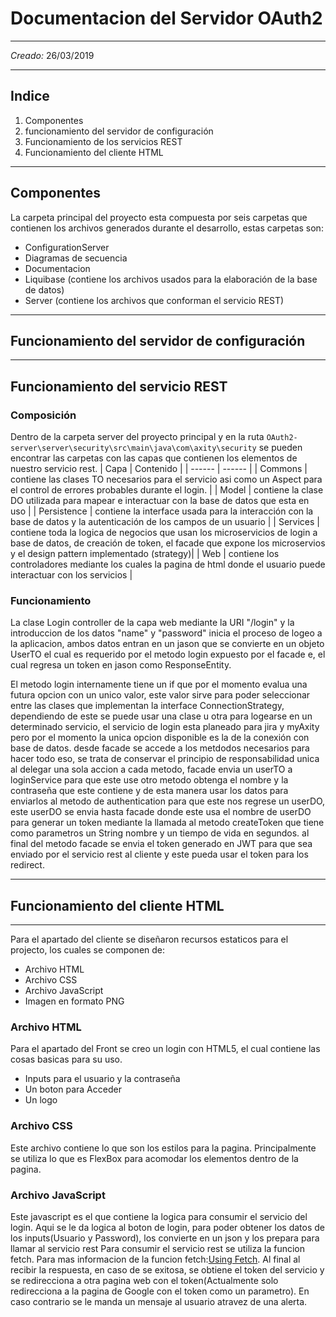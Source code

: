 # Documentacion del Servidor OAuth2
***
*Creado:* 26/03/2019
***
## Indice
1. Componentes
3. funcionamiento del servidor de configuración
4. Funcionamiento de los servicios REST
5. Funcionamiento del cliente HTML
***
## Componentes
La carpeta principal del proyecto esta compuesta por seis carpetas que contienen los archivos generados durante el desarrollo, estas carpetas son:

* ConfigurationServer
* Diagramas de secuencia
* Documentacion
* Liquibase (contiene los archivos usados para la elaboración de la base de datos)
* Server (contiene los archivos que conforman el servicio REST)
***
## Funcionamiento del servidor de configuración
***
## Funcionamiento del servicio REST
### Composición
Dentro de la carpeta server del proyecto principal y en la ruta `OAuth2-server\server\security\src\main\java\com\axity\security` se pueden encontrar las carpetas con las capas que contienen los elementos de nuestro servicio rest.
| Capa | Contenido |
| ------ | ------ |
| Commons | contiene las clases TO necesarios para el servicio asi como un Aspect para el control de errores probables durante el login. |
| Model | contiene la clase DO utilizada para mapear e interactuar con la base de datos que esta en uso |
| Persistence | contiene la interface usada para la interacción con la base de datos y la autenticación de los campos de un usuario |
| Services | contiene toda la logica de negocios que usan los microservicios de login a base de datos, de creación de token, el facade que expone los microservios y el design pattern implementado (strategy)|
| Web | contiene los controladores mediante los cuales la pagina de html donde el usuario puede interactuar con los servicios |

### Funcionamiento 

La clase Login controller de la capa web mediante la URI "/login" y la introduccion de los datos "name" y "password" inicia el proceso de logeo a la aplicacion, ambos datos entran en un jason que se convierte en un objeto UserTO el cual es requerido por el metodo login expuesto por el facade e, el cual regresa un token en jason como ResponseEntity.

El metodo login internamente tiene un if que por el momento evalua una futura opcion con un unico valor, este valor sirve para poder seleccionar entre las clases que implementan la interface ConnectionStrategy, dependiendo de este se puede usar una clase u otra para logearse en un determinado servicio, el servicio de login esta planeado para jira y myAxity pero por el momento la unica opcion disponible es la de la conexión con base de datos.
desde facade se accede a los metdodos necesarios para hacer todo eso, se trata de conservar el principio de responsabilidad unica al delegar una sola accion a cada metodo, facade envia un userTO a loginService para que este use otro metodo obtenga el nombre y la contraseña que este contiene y de esta manera usar los datos para enviarlos al metodo de authentication para que este nos regrese un userDO, este userDO se envia hasta facade donde este usa el nombre de userDO para generar un token mediante la llamada al metodo createToken que tiene como parametros un String nombre y un tiempo de vida en segundos.
al final del metodo facade se envia el token generado en JWT para que sea enviado por el servicio rest al cliente y este pueda usar el token para los redirect.

***
## Funcionamiento del cliente HTML
***
Para el apartado del cliente se diseñaron recursos estaticos para el projecto, los cuales se componen de:
- Archivo HTML
- Archivo CSS
- Archivo JavaScript
- Imagen en formato PNG

### Archivo HTML

Para el apartado del Front se creo un login con HTML5, el cual contiene las cosas basicas para su uso.
- Inputs para el usuario y la contraseña
- Un boton para Acceder
- Un logo

### Archivo CSS

Este archivo contiene lo que son los estilos para la pagina.
Principalmente se utiliza lo que es FlexBox para acomodar los elementos dentro de la pagina.

### Archivo JavaScript
Este javascript es el que contiene la logica para consumir el servicio del login.
Aqui se le da logica al boton de login, para poder obtener los datos de los inputs(Usuario y Password), los convierte en un json y los prepara para llamar al servicio rest
Para consumir el servicio rest se utiliza la funcion fetch.
Para mas informacion de la funcion fetch:[Using Fetch](https://developer.mozilla.org/en-US/docs/Web/API/Fetch_API/Using_Fetch).
Al final al recibir la respuesta, en caso de se exitosa, se obtiene el token del servicio y se redirecciona a otra pagina web con el token(Actualmente solo redirecciona a la pagina de Google con el token como un parametro). En caso contrario se le manda un mensaje al usuario atravez de una alerta.

